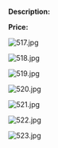 **Description:**

**Price:**

![517.jpg](../images/517.jpg)

![518.jpg](../images/518.jpg)

![519.jpg](../images/519.jpg)

![520.jpg](../images/520.jpg)

![521.jpg](../images/521.jpg)

![522.jpg](../images/522.jpg)

![523.jpg](../images/523.jpg)